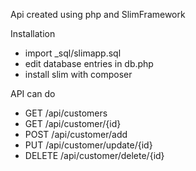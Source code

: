 Api created using php and SlimFramework


Installation 
- import _sql/slimapp.sql
- edit database entries in db.php
- install slim with composer 


API can do
 - GET /api/customers
 - GET /api/customer/{id}
 - POST /api/customer/add
 - PUT /api/customer/update/{id}
 - DELETE /api/customer/delete/{id}

